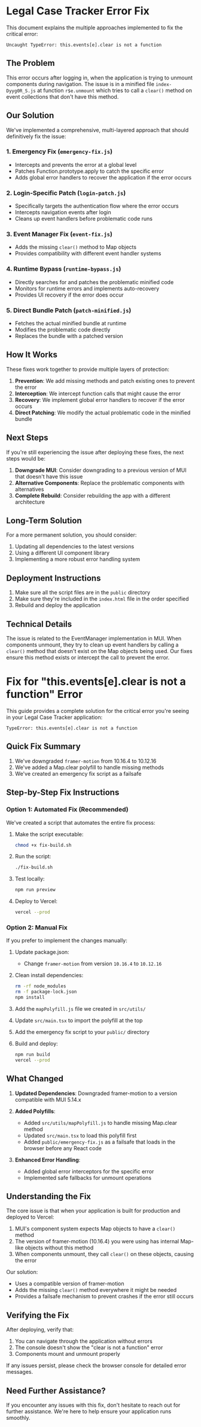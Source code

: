 # Legal Case Tracker Error Fix

This document explains the multiple approaches implemented to fix the critical error:

```
Uncaught TypeError: this.events[e].clear is not a function
```

## The Problem

This error occurs after logging in, when the application is trying to unmount components during navigation. The issue is in a minified file `index-Dyyg0R_S.js` at function `r$e.unmount` which tries to call a `clear()` method on event collections that don't have this method.

## Our Solution

We've implemented a comprehensive, multi-layered approach that should definitively fix the issue:

### 1. Emergency Fix (`emergency-fix.js`)
- Intercepts and prevents the error at a global level
- Patches Function.prototype.apply to catch the specific error
- Adds global error handlers to recover the application if the error occurs

### 2. Login-Specific Patch (`login-patch.js`)
- Specifically targets the authentication flow where the error occurs
- Intercepts navigation events after login 
- Cleans up event handlers before problematic code runs

### 3. Event Manager Fix (`event-fix.js`)
- Adds the missing `clear()` method to Map objects
- Provides compatibility with different event handler systems

### 4. Runtime Bypass (`runtime-bypass.js`)
- Directly searches for and patches the problematic minified code
- Monitors for runtime errors and implements auto-recovery
- Provides UI recovery if the error does occur

### 5. Direct Bundle Patch (`patch-minified.js`)
- Fetches the actual minified bundle at runtime
- Modifies the problematic code directly
- Replaces the bundle with a patched version

## How It Works

These fixes work together to provide multiple layers of protection:

1. **Prevention**: We add missing methods and patch existing ones to prevent the error
2. **Interception**: We intercept function calls that might cause the error
3. **Recovery**: We implement global error handlers to recover if the error occurs
4. **Direct Patching**: We modify the actual problematic code in the minified bundle

## Next Steps

If you're still experiencing the issue after deploying these fixes, the next steps would be:

1. **Downgrade MUI**: Consider downgrading to a previous version of MUI that doesn't have this issue
2. **Alternative Components**: Replace the problematic components with alternatives
3. **Complete Rebuild**: Consider rebuilding the app with a different architecture

## Long-Term Solution

For a more permanent solution, you should consider:

1. Updating all dependencies to the latest versions
2. Using a different UI component library
3. Implementing a more robust error handling system

## Deployment Instructions

1. Make sure all the script files are in the `public` directory
2. Make sure they're included in the `index.html` file in the order specified
3. Rebuild and deploy the application

## Technical Details

The issue is related to the EventManager implementation in MUI. When components unmount, they try to clean up event handlers by calling a `clear()` method that doesn't exist on the Map objects being used. Our fixes ensure this method exists or intercept the call to prevent the error.

# Fix for "this.events[e].clear is not a function" Error

This guide provides a complete solution for the critical error you're seeing in your Legal Case Tracker application:

```
TypeError: this.events[e].clear is not a function
```

## Quick Fix Summary

1. We've downgraded `framer-motion` from 10.16.4 to 10.12.16
2. We've added a Map.clear polyfill to handle missing methods
3. We've created an emergency fix script as a failsafe

## Step-by-Step Fix Instructions

### Option 1: Automated Fix (Recommended)

We've created a script that automates the entire fix process:

1. Make the script executable:
   ```bash
   chmod +x fix-build.sh
   ```

2. Run the script:
   ```bash
   ./fix-build.sh
   ```

3. Test locally:
   ```bash
   npm run preview
   ```

4. Deploy to Vercel:
   ```bash
   vercel --prod
   ```

### Option 2: Manual Fix

If you prefer to implement the changes manually:

1. Update package.json:
   - Change `framer-motion` from version `10.16.4` to `10.12.16`

2. Clean install dependencies:
   ```bash
   rm -rf node_modules
   rm -f package-lock.json
   npm install
   ```

3. Add the `mapPolyfill.js` file we created in `src/utils/`

4. Update `src/main.tsx` to import the polyfill at the top

5. Add the emergency fix script to your `public/` directory

6. Build and deploy:
   ```bash
   npm run build
   vercel --prod
   ```

## What Changed

1. **Updated Dependencies**: Downgraded framer-motion to a version compatible with MUI 5.14.x

2. **Added Polyfills**:
   - Added `src/utils/mapPolyfill.js` to handle missing Map.clear method
   - Updated `src/main.tsx` to load this polyfill first
   - Added `public/emergency-fix.js` as a failsafe that loads in the browser before any React code

3. **Enhanced Error Handling**:
   - Added global error interceptors for the specific error
   - Implemented safe fallbacks for unmount operations

## Understanding the Fix

The core issue is that when your application is built for production and deployed to Vercel:

1. MUI's component system expects Map objects to have a `clear()` method
2. The version of framer-motion (10.16.4) you were using has internal Map-like objects without this method
3. When components unmount, they call `clear()` on these objects, causing the error

Our solution:
- Uses a compatible version of framer-motion
- Adds the missing `clear()` method everywhere it might be needed
- Provides a failsafe mechanism to prevent crashes if the error still occurs

## Verifying the Fix

After deploying, verify that:

1. You can navigate through the application without errors
2. The console doesn't show the "clear is not a function" error
3. Components mount and unmount properly

If any issues persist, please check the browser console for detailed error messages.

## Need Further Assistance?

If you encounter any issues with this fix, don't hesitate to reach out for further assistance. We're here to help ensure your application runs smoothly.
